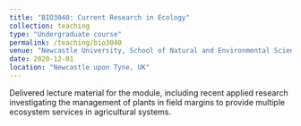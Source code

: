 ```yaml
---
title: "BIO3040: Current Research in Ecology"
collection: teaching
type: "Undergraduate course"
permalink: /teaching/bio3040
venue: "Newcastle University, School of Natural and Environmental Sciences"
date: 2020-12-01
location: "Newcastle upon Tyne, UK"
---
```


Delivered lecture material for the module, including recent applied research investigating the management of plants in field margins to provide multiple ecosystem services in agricultural systems. 
